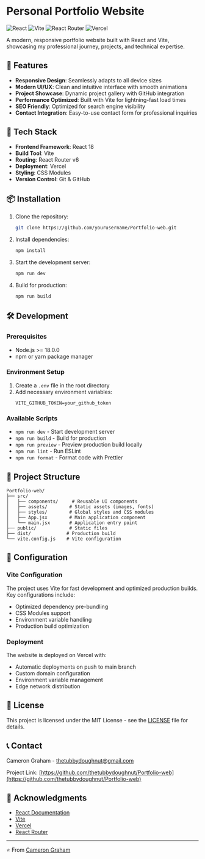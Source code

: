 # Personal Portfolio Website

![React](https://img.shields.io/badge/React-20232A?style=for-the-badge&logo=react&logoColor=61DAFB)
![Vite](https://img.shields.io/badge/Vite-646CFF?style=for-the-badge&logo=vite&logoColor=white)
![React Router](https://img.shields.io/badge/React_Router-CA4245?style=for-the-badge&logo=react-router&logoColor=white)
![Vercel](https://img.shields.io/badge/Vercel-000000?style=for-the-badge&logo=vercel&logoColor=white)

A modern, responsive portfolio website built with React and Vite, showcasing my professional journey, projects, and technical expertise.

## 🌟 Features

- **Responsive Design**: Seamlessly adapts to all device sizes
- **Modern UI/UX**: Clean and intuitive interface with smooth animations
- **Project Showcase**: Dynamic project gallery with GitHub integration
- **Performance Optimized**: Built with Vite for lightning-fast load times
- **SEO Friendly**: Optimized for search engine visibility
- **Contact Integration**: Easy-to-use contact form for professional inquiries

## 🚀 Tech Stack

- **Frontend Framework**: React 18
- **Build Tool**: Vite
- **Routing**: React Router v6
- **Deployment**: Vercel
- **Styling**: CSS Modules
- **Version Control**: Git & GitHub

## 📦 Installation

1. Clone the repository:
   ```bash
   git clone https://github.com/yourusername/Portfolio-web.git
   ```

2. Install dependencies:
   ```bash
   npm install
   ```

3. Start the development server:
   ```bash
   npm run dev
   ```

4. Build for production:
   ```bash
   npm run build
   ```

## 🛠️ Development

### Prerequisites
- Node.js >= 18.0.0
- npm or yarn package manager

### Environment Setup
1. Create a `.env` file in the root directory
2. Add necessary environment variables:
   ```env
   VITE_GITHUB_TOKEN=your_github_token
   ```

### Available Scripts
- `npm run dev` - Start development server
- `npm run build` - Build for production
- `npm run preview` - Preview production build locally
- `npm run lint` - Run ESLint
- `npm run format` - Format code with Prettier

## 📱 Project Structure

```
Portfolio-web/
├── src/
│   ├── components/     # Reusable UI components
│   ├── assets/        # Static assets (images, fonts)
│   ├── styles/        # Global styles and CSS modules
│   ├── App.jsx        # Main application component
│   └── main.jsx       # Application entry point
├── public/            # Static files
├── dist/             # Production build
└── vite.config.js    # Vite configuration
```

## 🔧 Configuration

### Vite Configuration
The project uses Vite for fast development and optimized production builds. Key configurations include:
- Optimized dependency pre-bundling
- CSS Modules support
- Environment variable handling
- Production build optimization

### Deployment
The website is deployed on Vercel with:
- Automatic deployments on push to main branch
- Custom domain configuration
- Environment variable management
- Edge network distribution


## 📄 License

This project is licensed under the MIT License - see the [LICENSE](LICENSE) file for details.

## 📞 Contact

Cameron Graham - [thetubbydoughnut@gmail.com](mailto:thetubbydoughnut@gmail.com)

Project Link: [https://github.com/thetubbydoughnut/Portfolio-web](https://github.com/thetubbydoughnut/Portfolio-web)

## 🙏 Acknowledgments

- [React Documentation](https://react.dev/)
- [Vite](https://vitejs.dev/)
- [Vercel](https://vercel.com/)
- [React Router](https://reactrouter.com/)

---
⭐️ From [Cameron Graham](https://github.com/thetubbydoughnut)
